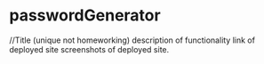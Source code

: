 # passwordGenerator

//Title (unique not homeworking)
description of functionality
link of deployed site
screenshots of deployed site.